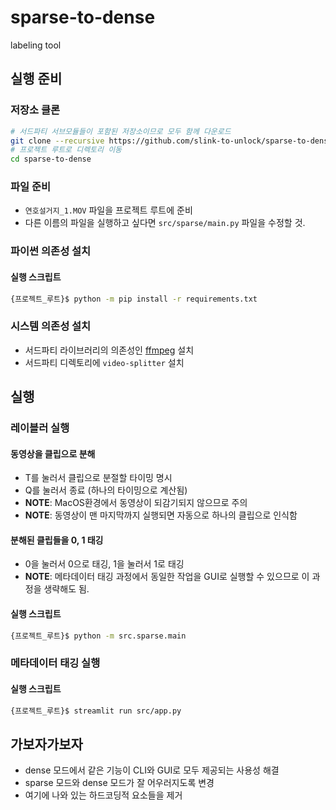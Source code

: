 # sparse-to-dense

labeling tool

## 실행 준비

### 저장소 클론

```bash
# 서드파티 서브모듈들이 포함된 저장소이므로 모두 함께 다운로드
git clone --recursive https://github.com/slink-to-unlock/sparse-to-dense
# 프로젝트 루트로 디렉토리 이동
cd sparse-to-dense
```

### 파일 준비

- `연호설거지_1.MOV` 파일을 프로젝트 루트에 준비
- 다른 이름의 파일을 실행하고 싶다면 `src/sparse/main.py` 파일을 수정할 것.

### 파이썬 의존성 설치

#### 실행 스크립트

```bash
{프로젝트_루트}$ python -m pip install -r requirements.txt
```
### 시스템 의존성 설치

- 서드파티 라이브러리의 의존성인 [ffmpeg](https://www.ffmpeg.org/) 설치
- 서드파티 디렉토리에 `video-splitter` 설치

## 실행

### 레이블러 실행

#### 동영상을 클립으로 분해

- T를 눌러서 클립으로 분절할 타이밍 명시
- Q를 눌러서 종료 (하나의 타이밍으로 계산됨)
- **NOTE**: MacOS환경에서 동영상이 되감기되지 않으므로 주의
- **NOTE**: 동영상이 맨 마지막까지 실행되면 자동으로 하나의 클립으로 인식함

#### 분해된 클립들을 0, 1 태깅

- 0을 눌러서 0으로 태깅, 1을 눌러서 1로 태깅
- **NOTE**: 메타데이터 태깅 과정에서 동일한 작업을 GUI로 실행할 수 있으므로 이 과정을 생략해도 됨.

#### 실행 스크립트

```bash
{프로젝트_루트}$ python -m src.sparse.main
```

### 메타데이터 태깅 실행

#### 실행 스크립트

```bash
{프로젝트_루트}$ streamlit run src/app.py
```

## 가보자가보자

- dense 모드에서 같은 기능이 CLI와 GUI로 모두 제공되는 사용성 해결
- sparse 모드와 dense 모드가 잘 어우러지도록 변경
- 여기에 나와 있는 하드코딩적 요소들을 제거
